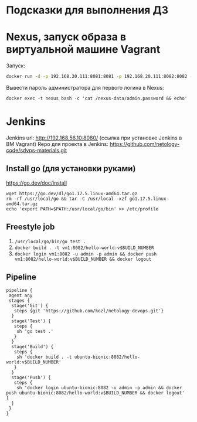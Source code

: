 # Подсказки для выполнения ДЗ
# Nexus, запуск образа в виртуальной машине Vagrant

Запуск:
```bash
docker run -d -p 192.168.20.111:8081:8081 -p 192.168.20.111:8082:8082 --name nexus -e INSTALL4J_ADD_VM_PARAMS="-Xms512m -Xmx512m -XX:MaxDirectMemorySize=273m" sonatype/nexus3
```

Вывести пароль администратора для первого логина в Nexus:
```
docker exec -t nexus bash -c 'cat /nexus-data/admin.password && echo'
```

# Jenkins

Jenkins url: http://192.168.56.10:8080/  (ссылка при установке Jenkins в ВМ Vagrant)
Repo для проекта в Jenkins: https://github.com/netology-code/sdvps-materials.git

## Install go (для установки руками)

https://go.dev/doc/install

```
wget https://go.dev/dl/go1.17.5.linux-amd64.tar.gz
rm -rf /usr/local/go && tar -C /usr/local -xzf go1.17.5.linux-amd64.tar.gz
echo 'export PATH=$PATH:/usr/local/go/bin' >> /etc/profile
```

## Freestyle job 

1. `/usr/local/go/bin/go test .`
2. `docker build . -t vm1:8082/hello-world:v$BUILD_NUMBER`
3. `docker login vm1:8082 -u admin -p admin && docker push vm1:8082/hello-world:v$BUILD_NUMBER && docker logout`

## Pipeline

```
pipeline {
 agent any
 stages {
  stage('Git') {
   steps {git 'https://github.com/kozl/netology-devops.git'}
  }
  stage('Test') {
   steps {
    sh 'go test .'
   }
  }
  stage('Build') {
   steps {
    sh 'docker build . -t ubuntu-bionic:8082/hello-world:v$BUILD_NUMBER'
   }
  }
  stage('Push') {
   steps {
    sh 'docker login ubuntu-bionic:8082 -u admin -p admin && docker push ubuntu-bionic:8082/hello-world:v$BUILD_NUMBER && docker logout'   }
  }
 }
}
```
